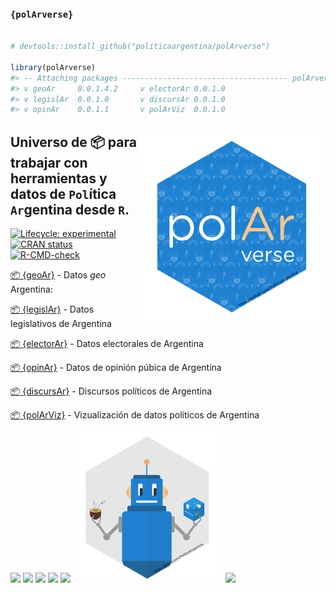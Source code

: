 
<!-- README.md is generated from README.Rmd. Please edit that file -->

### `{polArverse}`

``` r

# devtools::install_github("politicaargentina/polArverse")

library(polArverse)
#> -- Attaching packages ------------------------------------- polArverse0.0.1.1 --
#> v geoAr     0.0.1.4.2     v electorAr 0.0.1.0  
#> v legislAr  0.0.1.0       v discursAr 0.0.1.0  
#> v opinAr    0.0.1.1       v polArViz  0.0.1.0
```

## <a><img src="man/figures/logo.png" align="right" width="300"/></a> Universo de :package: para trabajar con herramientas y datos de `Pol`ítica `Ar`gentina desde `R`.

<!-- badges: start -->

[![Lifecycle:
experimental](https://img.shields.io/badge/lifecycle-experimental-orange.svg)](https://lifecycle.r-lib.org/articles/stages.html#experimental)
[![CRAN
status](https://www.r-pkg.org/badges/version/polArverse)](https://CRAN.R-project.org/package=opinAr)
[![R-CMD-check](https://github.com/PoliticaArgentina/polArverse/workflows/R-CMD-check/badge.svg)](https://github.com/PoliticaArgentina/polArverse/actions)

<!-- badges: end -->

[:package: {geoAr}](https://github.com/PoliticaArgentina/geoAr) - Datos
*geo* Argentina:

[:package: {legislAr}](https://github.com/PoliticaArgentina/legislAr) -
Datos legislativos de Argentina

[:package:
{electorAr}](https://github.com/PoliticaArgentina/electorAr) - Datos
electorales de Argentina

[:package: {opinAr}](https://github.com/PoliticaArgentina/opinAr) -
Datos de opinión púbica de Argentina

[:package:
{discursAr}](https://github.com/PoliticaArgentina/discursAr) - Discursos
políticos de Argentina

[:package: {polArViz}](https://github.com/PoliticaArgentina/polArViz) -
Vizualización de datos políticos de Argentina

[<img src="https://github.com/politicaargentina/data_warehouse/raw/master/hex/geoAr.png?raw=true" width="240"/>](https://github.com/PoliticaArgentina/geoAr)
[<img src="https://github.com/politicaargentina/data_warehouse/raw/master/hex/opinAr.PNG?raw=true" width="240"/>](https://github.com/PoliticaArgentina/opinAr)
[<img src="https://github.com/politicaargentina/data_warehouse/raw/master/hex/legislAr.png?raw=true" width="240"/>](https://github.com/PoliticaArgentina/legislAr)
[<img src="https://github.com/politicaargentina/data_warehouse/blob/master/hex/discursAr.png?raw=true" width="240"/>](https://github.com/PoliticaArgentina/discursAr)
[<img src="https://github.com/politicaargentina/data_warehouse/blob/master/hex/electorAr.png?raw=true" width="240"/>](https://github.com/PoliticaArgentina/electorAr)
[<img src="https://github.com/PoliticaArgentina/polar_bot/raw/master/hex/polArbot.png" width="240"/>](https://github.com/PoliticaArgentina/polar_bot)
[<img src="https://github.com/PoliticaArgentina/data_warehouse/raw/master/hex/polAr10-10-10.png" width="240"/>](https://github.com/PoliticaArgentina/data_warehouse)

